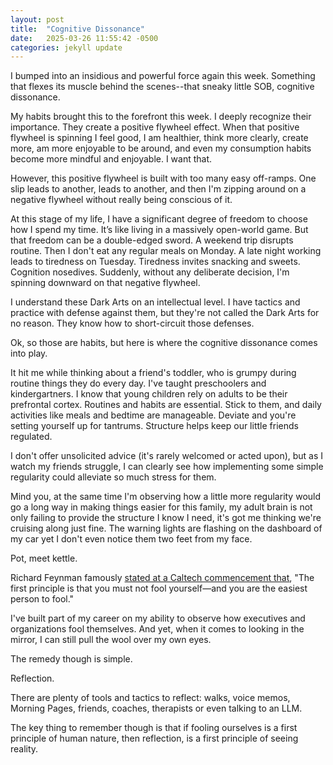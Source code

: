 ```yaml
---
layout: post
title:  "Cognitive Dissonance"
date:   2025-03-26 11:55:42 -0500
categories: jekyll update
---
```

I bumped into an insidious and powerful force again this week. Something that flexes its muscle behind the scenes--that sneaky little SOB, cognitive dissonance.

My habits brought this to the forefront this week. I deeply recognize their importance. They create a positive flywheel effect. When that positive flywheel is spinning I feel good, I am healthier, think more clearly, create more, am more enjoyable to be around, and even my consumption habits become more mindful and enjoyable. I want that.

However, this positive flywheel is built with too many easy off-ramps. One slip leads to another, leads to another, and then I'm zipping around on a negative flywheel without really being conscious of it.

At this stage of my life, I have a significant degree of freedom to choose how I spend my time. It’s like living in a massively open-world game. But that freedom can be a double-edged sword. A weekend trip disrupts routine. Then I don't eat any regular meals on Monday. A late night working leads to tiredness on Tuesday. Tiredness invites snacking and sweets. Cognition nosedives. Suddenly, without any deliberate decision, I'm spinning downward on that negative flywheel.

I understand these Dark Arts on an intellectual level. I have tactics and practice with defense against them, but they're not called the Dark Arts for no reason. They know how to short-circuit those defenses.

Ok, so those are habits, but here is where the cognitive dissonance comes into play.

It hit me while thinking about a friend's toddler, who is grumpy during routine things they do every day. I've taught preschoolers and kindergartners. I know that young children rely on adults to be their prefrontal cortex. Routines and habits are essential. Stick to them, and daily activities like meals and bedtime are manageable. Deviate and you're setting yourself up for tantrums. Structure helps keep our little friends regulated.

I don't offer unsolicited advice (it's rarely welcomed or acted upon), but as I watch my friends struggle, I can clearly see how implementing some simple regularity could alleviate so much stress for them.

Mind you, at the same time I'm observing how a little more regularity would go a long way in making things easier for this family, my adult brain is not only failing to provide the structure I know I need, it's got me thinking we're cruising along just fine. The warning lights are flashing on the dashboard of my car yet I don't even notice them two feet from my face.

Pot, meet kettle. 

Richard Feynman famously [stated at a Caltech commencement that][feynman-fool], "The first principle is that you must not fool yourself—and you are the easiest person to fool."

I've built part of my career on my ability to observe how executives and organizations fool themselves. And yet, when it comes to looking in the mirror, I can still pull the wool over my own eyes.

The remedy though is simple.

Reflection.

There are plenty of tools and tactics to reflect: walks, voice memos, Morning Pages, friends, coaches, therapists or even talking to an LLM.

The key thing to remember though is that if fooling ourselves is a first principle of human nature, then reflection, is a first principle of seeing reality. 

[feynman-fool]: https://calteches.library.caltech.edu/51/2/CargoCult.htm